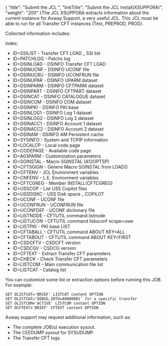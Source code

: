 {
    "title": "Submit the JCL ",
    "linkTitle": "Submit the JCL install&#40;XSUPPORA&#41;",
    "weight": "200"
}The JCL XSUPPORA extracts information about the current instance for Axway Support, a very useful JCL. This JCL must be able to run for all Transfer CFT instances (Test, PREPROD, PROD).

Collected information includes:

Index:

- ID=SSILIST - Transfer CFT LOAD \_ SSI list
- ID=PATCHLOG - Patchs log
- ID=DSINLOAD - DSINFO Transfer CFT LOAD
- ID=DSINUCNF - DSINFO UCONF file
- ID=DSINUCRU - DSINFO UCONFRUN file
- ID=DSINUPAR - DSINFO UPARM dataset
- ID=DSINPARM - DSINFO CFTPARM dataset
- ID=DSINPART - DSINFO CFTPART dataset
- ID=DSINCAT - DSINFO CATALOGUE dataset
- ID=DSINCOM - DSINFO COM dataset
- ID=DSINPKI - DSINFO PKI base
- ID=DSINLOG1 - DSINFO Log 1 dataset
- ID=DSINLOG2 - DSINFO Log 2 dataset
- ID=DSINACC1 - DSINFO Account 1 dataset
- ID=DSINACC2 - DSINFO Account 2 dataset
- ID=DSINAM - DSINFO AM Persistent cache
- ID=SYSINFO - System and TCPIP information
- ID=LOCALCP - Local code page
- ID=CODEPAGE - Available code page
- ID=A03PARM - Customization parameters
- ID=SGINSTAL - Macro SGINSTAL (A12OPTSP)
- ID=CFTSGIGN - Genere Macro SGINSTAL from LOAD()
- ID=CFTENV - JCL Environment variables
- ID=CNFENV - L.E. Environment variables
- ID=CFTCGREG - Member INSTALL(CFTCGREG)
- ID=USSCOP - List USS Copilot files
- ID=USSDISKC - USS Disk space \_ COPILOT
- ID=UCONF - UCONF file
- ID=UCONFRUN - UCONFRUN file
- ID=UCONFDEF - UCONF dictionary file
- ID=LISTNODE - CFTUTIL command listnode
- ID=LISTUCON - CFTUTIL command listuconf scope=user
- ID=LISTPKI - PKI base LIST
- ID=CFTABALL - CFTUTIL command ABOUT KEY=ALL
- ID=CFTABOUT - CFTUTIL command ABOUT KEY=FIRST
- ID=CSDCFTV - CSDCFT version
- ID=CSDCGV - CSDCG version
- ID=CFTEXT - Extract Transfer CFT parameters
- ID=CHECK - Check Transfer CFT parameters
- ID=LISTCOM - Main communication file list
- ID=LISTCAT - Catalog list

You can customize some list or extraction options before running this JOB. For example:

```
SET OLISTCAT='BRIEF' LISTCAT content OPTION
SET OLISTCAT=’DEBUG,IDTU=A0000001’ for a specific transfer
SET OLISTCOM='ACTIVE' LISTCOM content OPTION
SET OCFTEXT='BRIEF' CFTEXT content OPTION
```

Axway support may request additional information, such as:

- The complete JOB(s) execution sysout.
- The CEEDUMP sysout for SYSUDUMP.
- The Transfer CFT logs
